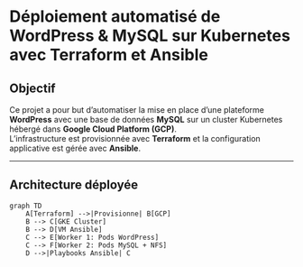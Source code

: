 #  Déploiement automatisé de WordPress & MySQL sur Kubernetes avec Terraform et Ansible

##  Objectif
Ce projet a pour but d’automatiser la mise en place d’une plateforme **WordPress** avec une base de données **MySQL** sur un cluster Kubernetes hébergé dans **Google Cloud Platform (GCP)**.  
L’infrastructure est provisionnée avec **Terraform** et la configuration applicative est gérée avec **Ansible**.

---

##  Architecture déployée

```mermaid
graph TD
    A[Terraform] -->|Provisionne| B[GCP]
    B --> C[GKE Cluster]
    B --> D[VM Ansible]
    C --> E[Worker 1: Pods WordPress]
    C --> F[Worker 2: Pods MySQL + NFS]
    D -->|Playbooks Ansible| C

